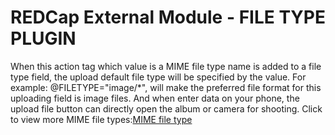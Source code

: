# REDCap External Module - FILE TYPE PLUGIN
When this action tag which value is a MIME file type name is added to a file type field, the upload default file type will be specified by the value. For example: @FILETYPE="image/*", will make the preferred file format for this uploading field is image files. And when enter data on your phone, the upload file button can directly open the album or camera for shooting. Click to view more MIME file types:<a target="_blank" href = "https://www.iana.org/assignments/media-types/media-types.xhtml">MIME file type</a>
